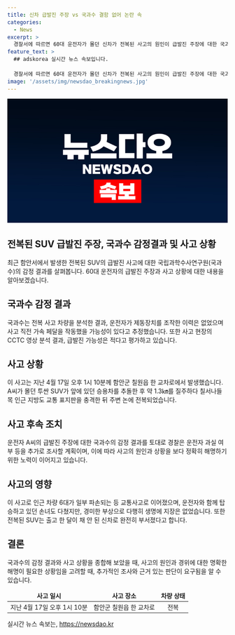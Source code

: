 ```yaml
---
title: 신차 급발진 주장 vs 국과수 결함 없어 논란 속
categories:
  - News
excerpt: >
  경찰서에 따르면 60대 운전자가 몰던 신차가 전복된 사고의 원인이 급발진 주장에 대한 국과수의 감정 결과는 급발진 가능성은 적다고 밝혀졌다. 국과수는 EDR과 블랙박스 등을 분석한 결과, 운전자의 제동장치 조작 이력은 없으며 사고 직전 가속 페달을 작동한 가능성을 제시했다. A씨의 주장에 대한 신빙성은 낮으며 경찰은 운전자 과실 여부 등을 추가 조사할 예정이다. 사고는 손녀를 태우고 진행 중에 발생했고, A씨와 손녀는 부상을 입었지만 생명은 위험하지 않았다.
feature_text: >
  ## adskorea 실시간 뉴스 속보입니다.

  경찰서에 따르면 60대 운전자가 몰던 신차가 전복된 사고의 원인이 급발진 주장에 대한 국과수의 감정 결과는 급발진 가능성은 적다고 밝혀졌다. 국과수는 EDR과 블랙박스 등을 분석한 결과, 운전자의 제동장치 조작 이력은 없으며 사고 직전 가속 페달을 작동한 가능성을 제시했다. A씨의 주장에 대한 신빙성은 낮으며 경찰은 운전자 과실 여부 등을 추가 조사할 예정이다. 사고는 손녀를 태우고 진행 중에 발생했고, A씨와 손녀는 부상을 입었지만 생명은 위험하지 않았다.
image: '/assets/img/newsdao_breakingnews.jpg'
---
```


<p><img src="/assets/img/newsdao_breakingnews.jpg" alt="adskorea 속보" /></p>

<h2>전복된 SUV 급발진 주장, 국과수 감정결과 및 사고 상황</h2>

<p data-ke-size="size16">최근 함안서에서 발생한 전복된 SUV의 급발진 사고에 대한 국립과학수사연구원(국과수)의 감정 결과를 살펴봅니다. 60대 운전자의 급발진 주장과 사고 상황에 대한 내용을 알아보겠습니다.</p>

<h2 data-ke-size="size26">국과수 감정 결과</h2>

<p data-ke-size="size16">국과수는 전복 사고 차량을 분석한 결과, 운전자가 제동장치를 조작한 이력은 없었으며 사고 직전 가속 페달을 작동했을 가능성이 있다고 추정했습니다. 또한 사고 현장의 CCTC 영상 분석 결과, 급발진 가능성은 적다고 평가하고 있습니다.</p>

<h2 data-ke-size="size26">사고 상황</h2>

<p data-ke-size="size16">이 사고는 지난 4월 17일 오후 1시 10분께 함안군 칠원읍 한 교차로에서 발생했습니다. A씨가 몰던 투싼 SUV가 앞에 있던 승용차를 추돌한 후 약 1.3㎞를 질주하다 칠서나들목 인근 지방도 교통 표지판을 충격한 뒤 주변 논에 전복되었습니다.</p>

<h2 data-ke-size="size26">사고 후속 조치</h2>

<p data-ke-size="size16">운전자 A씨의 급발진 주장에 대한 국과수의 감정 결과를 토대로 경찰은 운전자 과실 여부 등을 추가로 조사할 계획이며, 이에 따라 사고의 원인과 상황을 보다 정확히 해명하기 위한 노력이 이어지고 있습니다.</p>

<h2 data-ke-size="size26">사고의 영향</h2>

<p data-ke-size="size16">이 사고로 인근 차량 6대가 일부 파손되는 등 교통사고로 이어졌으며, 운전자와 함께 탑승하고 있던 손녀도 다쳤지만, 경미한 부상으로 다행히 생명에 지장은 없었습니다. 또한 전복된 SUV는 출고 한 달이 채 안 된 신차로 완전히 부서졌다고 합니다.</p>

<h2 data-ke-size="size26">결론</h2>

<p data-ke-size="size16">국과수의 감정 결과와 사고 상황을 종합해 보았을 때, 사고의 원인과 경위에 대한 명확한 해명이 필요한 상황임을 고려할 때, 추가적인 조사와 근거 있는 판단이 요구됨을 알 수 있습니다.</p>

<table>
    <thead>
        <tr>
            <td style="text-align: center; height: 17px;"><b>사고 일시</b></td>
            <td style="text-align: center; height: 17px;"><b>사고 장소</b></td>
            <td style="text-align: center; height: 17px;"><b>차량 상태</b></td>
        </tr>
    </thead>
    <tbody>
        <tr>
            <td style="text-align: center; height: 17px;">지난 4월 17일 오후 1시 10분</td>
            <td style="text-align: center; height: 17px;">함안군 칠원읍 한 교차로</td>
            <td style="text-align: center; height: 17px;">전복</td>
        </tr>
    </tbody>
</table>
실시간 뉴스 속보는, <a href="https://newsdao.kr" rel="dofollow">https://newsdao.kr</a>


